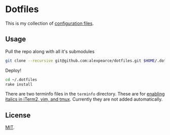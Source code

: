 Dotfiles
========

This is my collection of [configuration files](http://dotfiles.github.io/).

Usage
-----

Pull the repo along with all it's submodules

```bash
git clone --recursive git@github.com:alexpearce/dotfiles.git $HOME/.dotfiles
```

Deploy!

```bash
cd ~/.dotfiles
rake install
```

There are two terminfo files in the `terminfo` directory.
These are for [enabling italics in iTerm2, vim, and tmux](https://alexpearce.me/2014/05/italics-in-iterm2-vim-tmux/).
Currently they are not added automatically.

License
-------

[MIT](http://opensource.org/licenses/MIT).
